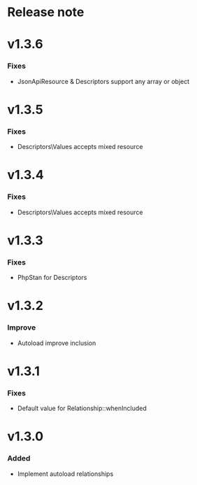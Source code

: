 Release note
============

# v1.3.6
### Fixes
- JsonApiResource & Descriptors support any array or object

# v1.3.5
### Fixes
- Descriptors\Values accepts mixed resource

# v1.3.4
### Fixes
- Descriptors\Values accepts mixed resource

# v1.3.3
### Fixes
- PhpStan for Descriptors

# v1.3.2
### Improve
- Autoload improve inclusion

# v1.3.1
### Fixes
- Default value for Relationship::whenIncluded

# v1.3.0
### Added
- Implement autoload relationships
